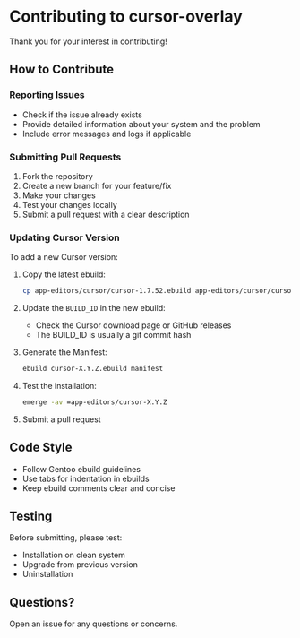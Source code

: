 # Contributing to cursor-overlay

Thank you for your interest in contributing!

## How to Contribute

### Reporting Issues
- Check if the issue already exists
- Provide detailed information about your system and the problem
- Include error messages and logs if applicable

### Submitting Pull Requests

1. Fork the repository
2. Create a new branch for your feature/fix
3. Make your changes
4. Test your changes locally
5. Submit a pull request with a clear description

### Updating Cursor Version

To add a new Cursor version:

1. Copy the latest ebuild:
   ```bash
   cp app-editors/cursor/cursor-1.7.52.ebuild app-editors/cursor/cursor-X.Y.Z.ebuild
   ```

2. Update the `BUILD_ID` in the new ebuild:
   - Check the Cursor download page or GitHub releases
   - The BUILD_ID is usually a git commit hash

3. Generate the Manifest:
   ```bash
   ebuild cursor-X.Y.Z.ebuild manifest
   ```

4. Test the installation:
   ```bash
   emerge -av =app-editors/cursor-X.Y.Z
   ```

5. Submit a pull request

## Code Style

- Follow Gentoo ebuild guidelines
- Use tabs for indentation in ebuilds
- Keep ebuild comments clear and concise

## Testing

Before submitting, please test:
- Installation on clean system
- Upgrade from previous version
- Uninstallation

## Questions?

Open an issue for any questions or concerns.
